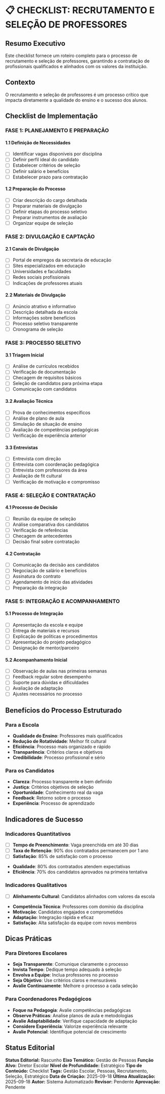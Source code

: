 # 📋 **CHECKLIST: RECRUTAMENTO E SELEÇÃO DE PROFESSORES**

## Resumo Executivo

Este checklist fornece um roteiro completo para o processo de recrutamento e seleção de professores, garantindo a contratação de profissionais qualificados e alinhados com os valores da instituição.

## Contexto

O recrutamento e seleção de professores é um processo crítico que impacta diretamente a qualidade do ensino e o sucesso dos alunos.

## Checklist de Implementação

### **FASE 1: PLANEJAMENTO E PREPARAÇÃO**

#### **1.1 Definição de Necessidades**
- [ ] Identificar vagas disponíveis por disciplina
- [ ] Definir perfil ideal do candidato
- [ ] Estabelecer critérios de seleção
- [ ] Definir salário e benefícios
- [ ] Estabelecer prazo para contratação

#### **1.2 Preparação do Processo**
- [ ] Criar descrição do cargo detalhada
- [ ] Preparar materiais de divulgação
- [ ] Definir etapas do processo seletivo
- [ ] Preparar instrumentos de avaliação
- [ ] Organizar equipe de seleção

### **FASE 2: DIVULGAÇÃO E CAPTAÇÃO**

#### **2.1 Canais de Divulgação**
- [ ] Portal de empregos da secretaria de educação
- [ ] Sites especializados em educação
- [ ] Universidades e faculdades
- [ ] Redes sociais profissionais
- [ ] Indicações de professores atuais

#### **2.2 Materiais de Divulgação**
- [ ] Anúncio atrativo e informativo
- [ ] Descrição detalhada da escola
- [ ] Informações sobre benefícios
- [ ] Processo seletivo transparente
- [ ] Cronograma de seleção

### **FASE 3: PROCESSO SELETIVO**

#### **3.1 Triagem Inicial**
- [ ] Análise de currículos recebidos
- [ ] Verificação de documentação
- [ ] Checagem de requisitos básicos
- [ ] Seleção de candidatos para próxima etapa
- [ ] Comunicação com candidatos

#### **3.2 Avaliação Técnica**
- [ ] Prova de conhecimentos específicos
- [ ] Análise de plano de aula
- [ ] Simulação de situação de ensino
- [ ] Avaliação de competências pedagógicas
- [ ] Verificação de experiência anterior

#### **3.3 Entrevistas**
- [ ] Entrevista com direção
- [ ] Entrevista com coordenação pedagógica
- [ ] Entrevista com professores da área
- [ ] Avaliação de fit cultural
- [ ] Verificação de motivação e compromisso

### **FASE 4: SELEÇÃO E CONTRATAÇÃO**

#### **4.1 Processo de Decisão**
- [ ] Reunião da equipe de seleção
- [ ] Análise comparativa dos candidatos
- [ ] Verificação de referências
- [ ] Checagem de antecedentes
- [ ] Decisão final sobre contratação

#### **4.2 Contratação**
- [ ] Comunicação da decisão aos candidatos
- [ ] Negociação de salário e benefícios
- [ ] Assinatura do contrato
- [ ] Agendamento de início das atividades
- [ ] Preparação da integração

### **FASE 5: INTEGRAÇÃO E ACOMPANHAMENTO**

#### **5.1 Processo de Integração**
- [ ] Apresentação da escola e equipe
- [ ] Entrega de materiais e recursos
- [ ] Explicação de políticas e procedimentos
- [ ] Apresentação do projeto pedagógico
- [ ] Designação de mentor/parceiro

#### **5.2 Acompanhamento Inicial**
- [ ] Observação de aulas nas primeiras semanas
- [ ] Feedback regular sobre desempenho
- [ ] Suporte para dúvidas e dificuldades
- [ ] Avaliação de adaptação
- [ ] Ajustes necessários no processo

## Benefícios do Processo Estruturado

### **Para a Escola**
- **Qualidade do Ensino**: Professores mais qualificados
- **Redução de Rotatividade**: Melhor fit cultural
- **Eficiência**: Processo mais organizado e rápido
- **Transparência**: Critérios claros e objetivos
- **Credibilidade**: Processo profissional e sério

### **Para os Candidatos**
- **Clareza**: Processo transparente e bem definido
- **Justiça**: Critérios objetivos de seleção
- **Oportunidade**: Conhecimento real da vaga
- **Feedback**: Retorno sobre o processo
- **Experiência**: Processo de aprendizado

## Indicadores de Sucesso

### **Indicadores Quantitativos**
- [ ] **Tempo de Preenchimento**: Vaga preenchida em até 30 dias
- [ ] **Taxa de Retenção**: 90% dos contratados permanecem por 1 ano
- [ ] **Satisfação**: 85% de satisfação com o processo
- **Qualidade**: 80% dos contratados atendem expectativas
- **Eficiência**: 70% dos candidatos aprovados na primeira tentativa

### **Indicadores Qualitativos**
- [ ] **Alinhamento Cultural**: Candidatos alinhados com valores da escola
- **Competência Técnica**: Professores com domínio da disciplina
- **Motivação**: Candidatos engajados e comprometidos
- **Adaptação**: Integração rápida e eficaz
- **Satisfação**: Alta satisfação da equipe com novos membros

## Dicas Práticas

### **Para Diretores Escolares**
- **Seja Transparente**: Comunique claramente o processo
- **Invista Tempo**: Dedique tempo adequado à seleção
- **Envolva a Equipe**: Inclua professores no processo
- **Seja Objetivo**: Use critérios claros e mensuráveis
- **Avalie Continuamente**: Melhore o processo a cada seleção

### **Para Coordenadores Pedagógicos**
- **Foque na Pedagogia**: Avalie competências pedagógicas
- **Observe Práticas**: Analise planos de aula e metodologias
- **Avalie Adaptabilidade**: Verifique capacidade de adaptação
- **Considere Experiência**: Valorize experiência relevante
- **Avalie Potencial**: Identifique potencial de crescimento

## Status Editorial

**Status Editorial:** Rascunho
**Eixo Temático:** Gestão de Pessoas
**Função Alvo:** Diretor Escolar
**Nível de Profundidade:** Estratégico
**Tipo de Conteúdo:** Checklist
**Tags:** Gestão Escolar, Pessoas, Recrutamento, Seleção, Estratégico
**Data de Criação:** 2025-09-18
**Última Atualização:** 2025-09-18
**Autor:** Sistema Automatizado
**Revisor:** Pendente
**Aprovação:** Pendente

